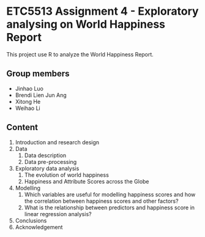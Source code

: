 # ETC5513 Assignment 4 - Exploratory analysing on World Happiness Report

This project use R to analyze the World Happiness Report. 

## Group members
- Jinhao Luo
- Brendi Lien Jun Ang
- Xitong He
- Weihao Li

## Content


1. Introduction and research design
2. Data 
    1. Data description 
    2. Data pre-processing 
3. Exploratory data analysis 
    1. The evolution of world happiness
    2. Happiness and Attribute Scores across the Globe 
4. Modelling
    1. Which variables are useful for modelling happiness scores and how the correlation between happiness scores and other factors? 
    2. What is the relationship between predictors and happiness score in linear regression analysis? 
5. Conclusions 
6. Acknowledgement 
